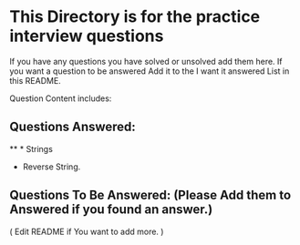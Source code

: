 # This Directory is for the practice interview questions

If you have any questions you have solved or unsolved add them here.
If you want a question to be answered Add it to the I want it answered List
in this README.

Question Content includes:

## Questions Answered:
** * Strings
  * Reverse String.

## Questions To Be Answered: (Please Add them to Answered if you found an answer.)
( Edit README if You want to add more. )
